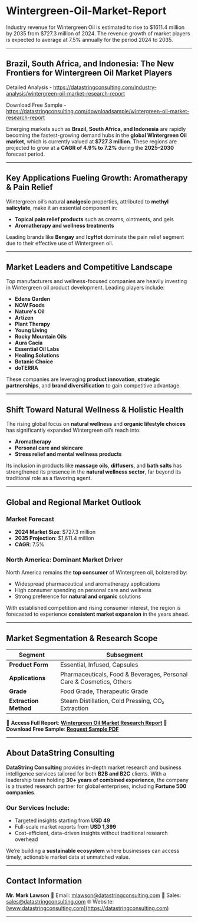 # Wintergreen-Oil-Market-Report

Industry revenue for Wintergreen Oil is estimated to rise to $1611.4 million by 2035 from $727.3 million of 2024. The revenue growth of market players is expected to average at 7.5% annually for the period 2024 to 2035.


---

## **Brazil, South Africa, and Indonesia: The New Frontiers for Wintergreen Oil Market Players**

Detailed Analysis - https://datastringconsulting.com/industry-analysis/wintergreen-oil-market-research-report

Download Free Sample - https://datastringconsulting.com/downloadsample/wintergreen-oil-market-research-report

Emerging markets such as **Brazil, South Africa, and Indonesia** are rapidly becoming the fastest-growing demand hubs in the **global Wintergreen Oil market**, which is currently valued at **\$727.3 million**. These regions are projected to grow at a **CAGR of 4.9% to 7.2%** during the **2025–2030** forecast period.

---

## **Key Applications Fueling Growth: Aromatherapy & Pain Relief**

Wintergreen oil’s natural **analgesic** properties, attributed to **methyl salicylate**, make it an essential component in:

* **Topical pain relief products** such as creams, ointments, and gels
* **Aromatherapy and wellness treatments**

Leading brands like **Bengay** and **IcyHot** dominate the pain relief segment due to their effective use of Wintergreen oil.

---

## **Market Leaders and Competitive Landscape**

Top manufacturers and wellness-focused companies are heavily investing in Wintergreen oil product development. Leading players include:

* **Edens Garden**
* **NOW Foods**
* **Nature's Oil**
* **Artizen**
* **Plant Therapy**
* **Young Living**
* **Rocky Mountain Oils**
* **Aura Cacia**
* **Essential Oil Labs**
* **Healing Solutions**
* **Botanic Choice**
* **doTERRA**

These companies are leveraging **product innovation**, **strategic partnerships**, and **brand diversification** to gain competitive advantage.

---

## **Shift Toward Natural Wellness & Holistic Health**

The rising global focus on **natural wellness** and **organic lifestyle choices** has significantly expanded Wintergreen oil’s reach into:

* **Aromatherapy**
* **Personal care and skincare**
* **Stress relief and mental wellness products**

Its inclusion in products like **massage oils**, **diffusers**, and **bath salts** has strengthened its presence in the **natural wellness sector**, far beyond its traditional role as a flavoring agent.

---

## **Global and Regional Market Outlook**

### **Market Forecast**

* **2024 Market Size**: \$727.3 million
* **2035 Projection**: \$1,611.4 million
* **CAGR**: 7.5%

### **North America: Dominant Market Driver**

North America remains the **top consumer** of Wintergreen oil, bolstered by:

* Widespread pharmaceutical and aromatherapy applications
* High consumer spending on personal care and wellness
* Strong preference for **natural and organic** solutions

With established competition and rising consumer interest, the region is forecasted to experience **consistent market expansion** in the years ahead.

---

## **Market Segmentation & Research Scope**

| **Segment**           | **Subsegment**                                                       |
| --------------------- | -------------------------------------------------------------------- |
| **Product Form**      | Essential, Infused, Capsules                                         |
| **Applications**      | Pharmaceuticals, Food & Beverages, Personal Care & Cosmetics, Others |
| **Grade**             | Food Grade, Therapeutic Grade                                        |
| **Extraction Method** | Steam Distillation, Cold Pressing, CO₂ Extraction                    |

📘 **Access Full Report**:
[**Wintergreen Oil Market Research Report**](https://datastringconsulting.com/industry-analysis/wintergreen-oil-market-research-report)
📄 **Download Free Sample**:
[**Request Sample PDF**](https://datastringconsulting.com/downloadsample/wintergreen-oil-market-research-report)

---

## **About DataString Consulting**

**DataString Consulting** provides in-depth market research and business intelligence services tailored for both **B2B and B2C** clients. With a leadership team holding **30+ years of combined experience**, the company is a trusted research partner for global enterprises, including **Fortune 500 companies**.

### **Our Services Include:**

* Targeted insights starting from **USD 49**
* Full-scale market reports from **USD 1,399**
* Cost-efficient, data-driven insights without traditional research overhead

We’re building a **sustainable ecosystem** where businesses can access timely, actionable market data at unmatched value.

---

## **Contact Information**

**Mr. Mark Lawson**
📧 Email: [mlawson@datastringconsulting.com](mailto:mlawson@datastringconsulting.com)
📧 Sales: [sales@datastringconsulting.com](mailto:sales@datastringconsulting.com)
🌐 Website: [www.datastringconsulting.com](https://datastringconsulting.com)

---
